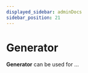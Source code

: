 ```yaml
---
displayed_sidebar: adminDocs
sidebar_position: 21
---
```


# Generator

**Generator** can be used for ...
